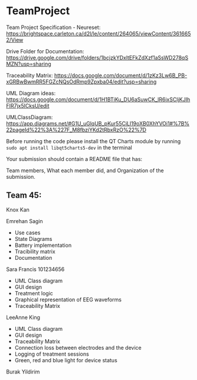 # TeamProject
Team Project Specification - Neureset: https://brightspace.carleton.ca/d2l/le/content/264065/viewContent/3616652/View

Drive Folder for Documentation: https://drive.google.com/drive/folders/1bcjzkYDxltEFkZdXzf1aSsWD278qSMZN?usp=sharing

Traceability Matrix: https://docs.google.com/document/d/1zKz3Lw6B_PB-xGRBwBwmRR5FGZcNQsOdRmp9Zpxba04/edit?usp=sharing

UML Diagram ideas: https://docs.google.com/document/d/1H1BTiKu_DU6aSuwCK_lR6ixSCIjKJIhFIR7jx5ICksU/edit

UMLClassDiagram: https://app.diagrams.net/#G1U_uGlqUB_pKur55CiLl19oXB0XhYVOi1#%7B%22pageId%22%3A%227F_M8fbziYKd2tRbxRzO%22%7D

Before running the code please install the QT Charts module by running `sudo apt install libqt5charts5-dev` in the terminal

Your submission should contain a README file that has:

Team members,
What each member did, and
Organization of the submission.


## Team 45:

Knox Kan

Emrehan Sagin
* Use cases
* State Diagrams
* Battery implementation
* Tracibility matrix
* Documentation

Sara Francis 101234656
* UML Class diagram
* GUI design
* Treatment logic
* Graphical representation of EEG waveforms
* Traceability Matrix

LeeAnne King
* UML Class diagram
* GUI design
* Traceability Matrix
* Connection loss between electrodes and the device
* Logging of treatment sessions
* Green, red and blue light for device status

Burak Yildirim
